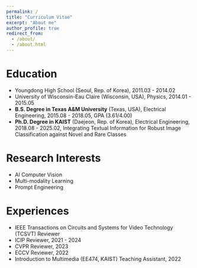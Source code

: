 ```yaml
---
permalink: /
title: "Curriculum Vitae"
excerpt: "About me"
author_profile: true
redirect_from: 
  - /about/
  - /about.html
---
```


Education
======
* Youngdong High School (Seoul, Rep. of Korea), 2011.03 - 2014.02
* University of Wisconsin-Eau Claire (Wisconsin, USA), Physics, 2014.01 - 2015.05
* **B.S. Degree in Texas A&M University** (Texas, USA), Electrical Engineering, 2015.08 - 2018.05, GPA (3.61/4.00)
* **Ph.D. Degree in KAIST** (Daejeon, Rep. of Korea), Electrical Engineering, 2018.08 - 2025.02, Integrating Textual Information for Robust Image Classification against Novel and Rare Classes

Research Interests
=====
* AI Computer Vision
* Multi-modality Learning
* Prompt Engineering

Experiences
======
* IEEE Transactions on Circuits and Systems for Video Technology (TCSVT) Reviewer
* ICIP Reviewer, 2021 - 2024
* CVPR Reviewer, 2023
* ECCV Reviewer, 2022
* Introduction to Multimedia (EE474, KAIST) Teaching Assistant, 2022
